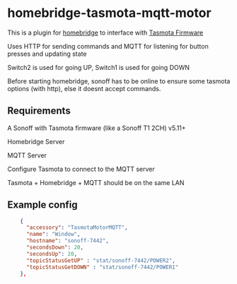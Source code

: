 # homebridge-tasmota-mqtt-motor

This is a plugin for [homebridge](https://github.com/nfarina/homebridge) to interface with [Tasmota Firmware](https://github.com/arendst/Sonoff-Tasmota) 

Uses HTTP for sending commands and MQTT for listening for button presses and updating state

Switch2 is used for going UP, Switch1 is used for going DOWN

Before starting homebridge, sonoff has to be online to ensure some tasmota options (with http), else it doesnt accept commands.

## Requirements

A Sonoff with Tasmota firmware (like a Sonoff T1 2CH) v5.11+


Homebridge Server

MQTT Server

Configure Tasmota to connect to the MQTT server

Tasmota + Homebridge + MQTT should be on the same LAN

## Example config

```json
    {
      "accessory": "TasmotaMotorMQTT",
      "name": "Window",
      "hostname": "sonoff-7442",
      "secondsDown": 20,
      "secondsUp": 20,
      "topicStatusGetUP" : "stat/sonoff-7442/POWER2",
      "topicStatusGetDOWN" : "stat/sonoff-7442/POWER1"
    },
```